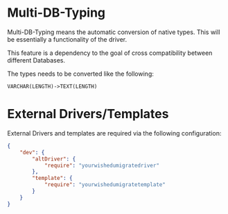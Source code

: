 # Multi-DB-Typing

Multi-DB-Typing means the automatic conversion of native types.
This will be essentially a functionality of the driver.

This feature is a dependency to the goal of cross compatibility between
different Databases.

The types needs to be converted like the following:

    VARCHAR(LENGTH)->TEXT(LENGTH)

# External Drivers/Templates

External Drivers and templates are required via the following configuration:

```json
{
    "dev": {
        "altDriver": {
            "require": "yourwishedumigratedriver"
        },
        "template": {
            "require": "yourwishedumigratetemplate"
        }
    }
}
```
